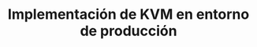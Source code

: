 ---
title: Implementación de KVM en entorno de producción
menu:
  sidebar:
    name: Entorno producción
    identifier: entorno-produccion
    parent: escenarios-avanzados-kvm
    weight: 2
---